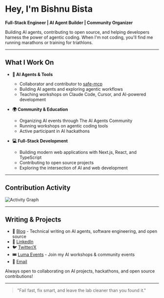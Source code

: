 # Hey, I'm Bishnu Bista

**Full-Stack Engineer | AI Agent Builder | Community Organizer**

Building AI agents, contributing to open source, and helping developers harness the power of agentic coding. When I'm not coding, you'll find me running marathons or training for triathlons.

---

## What I Work On

- **🤖 AI Agents & Tools**
  - Collaborator and contributor to [safe-mcp](https://github.com/SAFE-MCP/safe-mcp)
  - Building AI agents and exploring agentic workflows
  - Teaching workshops on Claude Code, Cursor, and AI-powered development

- **🌍 Community & Education**
  - Organizing AI events through The AI Agents Community
  - Running workshops on agentic coding tools
  - Active participant in AI hackathons

- **💻 Full-Stack Development**
  - Building modern web applications with Next.js, React, and TypeScript
  - Contributing to open source projects
  - Exploring the intersection of AI and web development

---

## Contribution Activity

![Activity Graph](https://github-readme-activity-graph.vercel.app/graph?username=bishnubista&theme=github-compact&hide_border=true&bg_color=0d1117&color=58a6ff&line=58a6ff&point=c9d1d9)

<!-- Uncomment after setting up the snake GitHub Action:
![Snake animation](https://raw.githubusercontent.com/bishnubista/bishnubista/output/snake.svg)
-->

---

## Writing & Projects

- 📝 [Blog](https://tinyurl.com/25xxply3) - Technical writing on AI agents, software engineering, and open source
- 💼 [LinkedIn](https://www.linkedin.com/in/bishnubista/)
- 🐦 [Twitter/X](https://x.com/bishnubista_)
- 🎟️ [Luma Events](https://luma.com/user/bbista) - Join my AI workshops & community events
- 📧 [Email](mailto:collab@bishnu.dev)

Always open to collaborating on AI projects, hackathons, and open source contributions!

---

> "Fail fast, fix smart, and leave the lab cleaner than you found it."
